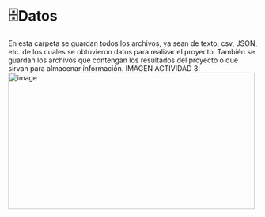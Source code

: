 # 🗄️Datos

En esta carpeta se guardan todos los archivos, ya sean de texto, csv, JSON, etc. de los cuales se obtuvieron datos para realizar el proyecto. También se guardan los archivos que contengan los resultados del proyecto o que sirvan para almacenar información.
IMAGEN ACTIVIDAD 3:
<img width="498" height="277" alt="image" src="https://github.com/user-attachments/assets/c446f342-acfa-4f60-b1a2-5cfab8ca29a6" />
